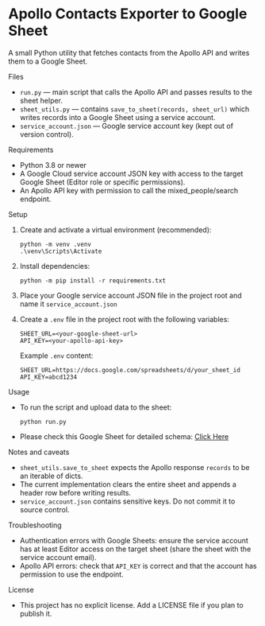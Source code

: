 # Apollo Contacts Exporter to Google Sheet

A small Python utility that fetches contacts from the Apollo API and writes them to a Google Sheet.

Files

- `run.py` — main script that calls the Apollo API and passes results to the sheet helper.
- `sheet_utils.py` — contains `save_to_sheet(records, sheet_url)` which writes records into a Google Sheet using a service account.
- `service_account.json` — Google service account key (kept out of version control).

Requirements

- Python 3.8 or newer
- A Google Cloud service account JSON key with access to the target Google Sheet (Editor role or specific permissions).
- An Apollo API key with permission to call the mixed_people/search endpoint.

Setup

1. Create and activate a virtual environment (recommended):

   ```
   python -m venv .venv
   .\venv\Scripts\Activate
   ```

2. Install dependencies:

   ```
   python -m pip install -r requirements.txt
   ```

3. Place your Google service account JSON file in the project root and name it `service_account.json`

4. Create a `.env` file in the project root with the following variables:

   ```
   SHEET_URL=<your-google-sheet-url>
   API_KEY=<your-apollo-api-key>
   ```

   Example `.env` content:

   ```
   SHEET_URL=https://docs.google.com/spreadsheets/d/your_sheet_id
   API_KEY=abcd1234
   ```

Usage

- To run the script and upload data to the sheet:

  ```
  python run.py
  ```

- Please check this Google Sheet for detailed schema: [Click Here](https://docs.google.com/spreadsheets/d/1hBCQiWgc2MRUXzfP6hRo8VAzgxzHGkYxNS0VLUFr0Qc)

Notes and caveats

- `sheet_utils.save_to_sheet` expects the Apollo response `records` to be an iterable of dicts.
- The current implementation clears the entire sheet and appends a header row before writing results.
- `service_account.json` contains sensitive keys. Do not commit it to source control.

Troubleshooting

- Authentication errors with Google Sheets: ensure the service account has at least Editor access on the target sheet (share the sheet with the service account email).
- Apollo API errors: check that `API_KEY` is correct and that the account has permission to use the endpoint.

License

- This project has no explicit license. Add a LICENSE file if you plan to publish it.
